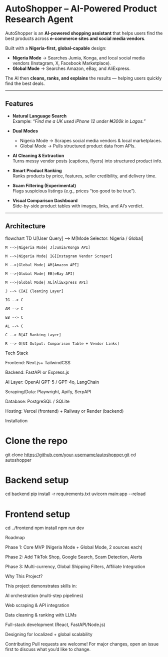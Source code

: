 # AutoShopper – AI-Powered Product Research Agent  

AutoShopper is an **AI-powered shopping assistant** that helps users find the best products across **e-commerce sites and social media vendors**.  

Built with a **Nigeria-first, global-capable** design:  
- **Nigeria Mode** → Searches Jumia, Konga, and local social media vendors (Instagram, X, Facebook Marketplace).  
- **Global Mode** → Searches Amazon, eBay, and AliExpress.  

The AI then **cleans, ranks, and explains** the results — helping users quickly find the best deals.

---

## Features
- **Natural Language Search**  
  Example: *“Find me a UK used iPhone 12 under ₦300k in Lagos.”*  

- **Dual Modes**  
  - Nigeria Mode → Scrapes social media vendors & local marketplaces.  
  - Global Mode → Pulls structured product data from APIs.  

- **AI Cleaning & Extraction**  
  Turns messy vendor posts (captions, flyers) into structured product info.  

- **Smart Product Ranking**  
  Ranks products by price, features, seller credibility, and delivery time.  

- **Scam Filtering (Experimental)**  
  Flags suspicious listings (e.g., prices “too good to be true”).  

- **Visual Comparison Dashboard**  
  Side-by-side product tables with images, links, and AI’s verdict.  

---

## Architecture

flowchart TD
    U[User Query] --> M[Mode Selector: Nigeria / Global]
    
    M -->|Nigeria Mode| J[Jumia/Konga API]
    
    M -->|Nigeria Mode| IG[Instagram Vendor Scraper]
    
    M -->|Global Mode| AM[Amazon API]
    
    M -->|Global Mode| EB[eBay API]
    
    M -->|Global Mode| AL[AliExpress API]
    
    J --> C[AI Cleaning Layer]
    
    IG --> C
    
    AM --> C
    
    EB --> C
    
    AL --> C
    
    C --> R[AI Ranking Layer]
    
    R --> O[UI Output: Comparison Table + Vendor Links]


Tech Stack

Frontend: Next.js+ TailwindCSS

Backend: FastAPI or Express.js

AI Layer: OpenAI GPT-5 / GPT-4o, LangChain

Scraping/Data: Playwright, Apify, SerpAPI

Database: PostgreSQL / SQLite

Hosting: Vercel (frontend) + Railway or Render (backend)

Installation

# Clone the repo
git clone https://github.com/your-username/autoshopper.git
cd autoshopper

# Backend setup

cd backend
pip install -r requirements.txt
uvicorn main:app --reload

# Frontend setup

cd ../frontend
npm install
npm run dev


Roadmap

Phase 1: Core MVP (Nigeria Mode + Global Mode, 2 sources each)

Phase 2: Add TikTok Shop, Google Search, Scam Detection, Alerts

Phase 3: Multi-currency, Global Shipping Filters, Affiliate Integration


Why This Project?

This project demonstrates skills in:

AI orchestration (multi-step pipelines)

Web scraping & API integration

Data cleaning & ranking with LLMs

Full-stack development (React, FastAPI/Node.js)

Designing for localized + global scalability


Contributing
Pull requests are welcome! For major changes, open an issue first to discuss what you’d like to change.


